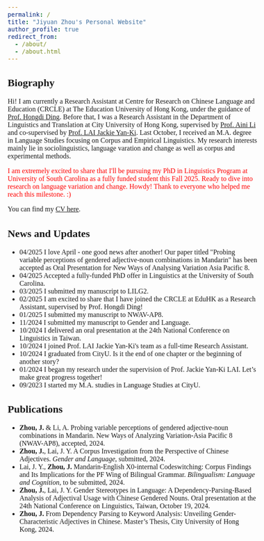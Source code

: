 ```yaml
---
permalink: /
title: "Jiyuan Zhou's Personal Website"
author_profile: true
redirect_from: 
  - /about/
  - /about.html
---
```


<style>
  body {
    font-family: Georgia, serif;
    font-size: 16px;
  }
</style>

## Biography
Hi! I am currently a Research Assistant at Centre for Research on Chinese Language and Education (CRCLE) at The Education University of Hong Kong, under the guidance of [Prof. Hongdi Ding](https://pappl.eduhk.hk/rich/web/person.xhtml?pid=295523&name=DING-Hongdi). Before that, I was a Research Assistant in the Department of Linguistics and Translation at City University of Hong Kong, supervised by [Prof. Aini Li](https://ainili-linguist.github.io/index.html) and co-supervised by [Prof. LAI Jackie Yan-Ki](https://sites.google.com/view/jyklai). Last October, I received an M.A. degree in Language Studies focusing on Corpus and Empirical Linguistics. My research interests mainly lie in sociolinguistics, language varation and change as well as corpus and experimental methods.

<span style="color:red;"> I am extremely excited to share that I'll be pursuing my PhD in Linguistics Program at University of South Carolina as a fully funded student this Fall 2025. Ready to dive into research on language variation and change. Howdy! Thank to everyone who helped me reach this milestone. :) </span>

You can find my [CV here](https://jiyuan-zhou.github.io/cv/).

## News and Updates
- 04/2025 I love April - one good news after another! Our paper titled "Probing variable perceptions of gendered adjective-noun combinations in Mandarin" has been accepted as Oral Presentation for New Ways of Analysing Variation Asia Pacific 8.
- 04/2025 Accepted a fully-funded PhD offer in Linguistics at the University of South Carolina.
- 03/2025 I submitted my manuscript to LILG2.
- 02/2025 I am excited to share that I have joined the CRCLE at EduHK as a Research Assistant, supervised by Prof. Hongdi Ding!
- 01/2025 I submitted my manuscript to NWAV-AP8.
- 11/2024 I submitted my manuscript to Gender and Language.
- 10/2024 I delivered an oral presentation at the 24th National Conference on Linguistics in Taiwan.
- 10/2024 I joined Prof. LAI Jackie Yan-Ki's team as a full-time Research Assistant.
- 10/2024 I graduated from CityU. Is it the end of one chapter or the beginning of another story?
- 01/2024 I began my research under the supervision of Prof. Jackie Yan-Ki LAI. Let’s make great progress together!
- 09/2023 I started my M.A. studies in Language Studies at CityU.

## Publications
- **Zhou, J.** & Li, A. Probing variable perceptions of gendered adjective-noun combinations in Mandarin. New Ways of Analyzing Variation-Asia Pacific 8 (NWAV-AP8), accepted, 2024.
-	**Zhou, J.**, Lai, J. Y. A Corpus Investigation from the Perspective of Chinese Adjectives. *Gender and Language*, submitted, 2024.
-	Lai, J. Y., **Zhou, J.** Mandarin-English X0-internal Codeswitching: Corpus Findings and Its Implications for the PF Wing of Bilingual Grammar. *Bilingualism: Language and Cognition*, to be submitted, 2024.
-	**Zhou, J.**, Lai, J. Y. Gender Stereotypes in Language: A Dependency-Parsing-Based Analysis of Adjectival Usage with Chinese Gendered Nouns. Oral presentation at the 24th National Conference on Linguistics, Taiwan, October 19, 2024.
-	**Zhou, J.** From Dependency Parsing to Keyword Analysis: Unveiling Gender-Characteristic Adjectives in Chinese. Master’s Thesis, City University of Hong Kong, 2024.
